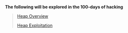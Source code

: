 **The following will be explored in the 100-days of hacking**

> [Heap Overview](heap_overview.md)
> 
> [Heap Exploitation](heap_exploitation.md)
>

